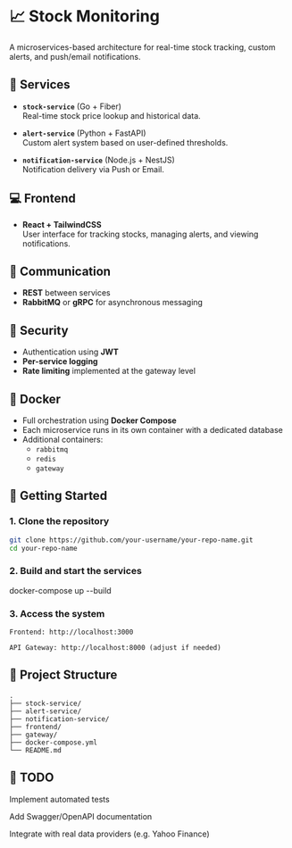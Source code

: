 # 📈 Stock Monitoring

A microservices-based architecture for real-time stock tracking, custom alerts, and push/email notifications.

## 🧩 Services

- **`stock-service`** (Go + Fiber)  
  Real-time stock price lookup and historical data.

- **`alert-service`** (Python + FastAPI)  
  Custom alert system based on user-defined thresholds.

- **`notification-service`** (Node.js + NestJS)  
  Notification delivery via Push or Email.

## 💻 Frontend

- **React + TailwindCSS**  
  User interface for tracking stocks, managing alerts, and viewing notifications.

## 🔗 Communication

- **REST** between services  
- **RabbitMQ** or **gRPC** for asynchronous messaging

## 🔐 Security

- Authentication using **JWT**
- **Per-service logging**
- **Rate limiting** implemented at the gateway level

## 🐳 Docker

- Full orchestration using **Docker Compose**
- Each microservice runs in its own container with a dedicated database
- Additional containers:
  - `rabbitmq`
  - `redis`
  - `gateway`

## 🚀 Getting Started

### 1. Clone the repository

```bash
git clone https://github.com/your-username/your-repo-name.git
cd your-repo-name
```

### 2. Build and start the services

docker-compose up --build

### 3. Access the system

    Frontend: http://localhost:3000

    API Gateway: http://localhost:8000 (adjust if needed)

## 📁 Project Structure

```
.
├── stock-service/
├── alert-service/
├── notification-service/
├── frontend/
├── gateway/
├── docker-compose.yml
└── README.md
```

## 📌 TODO

Implement automated tests

Add Swagger/OpenAPI documentation

Integrate with real data providers (e.g. Yahoo Finance)
